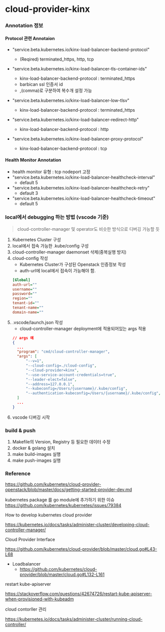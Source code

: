 # cloud-provider-kinx

### Annotation 정보
#### Protocol 관련 Annotaion
  - "service.beta.kubernetes.io/kinx-load-balancer-backend-protocol"
    - (Reqired) terminated_https, http, tcp
  
  - "service.beta.kubernetes.io/kinx-load-balancer-tls-container-ids"
    - kinx-load-balancer-backend-protocol : terminated_https
    - barbican ssl 인증서 id
    - ,(comma)로 구분하여 복수개 설정 가능
    
  - "service.beta.kubernetes.io/kinx-load-balancer-low-tlsv"
    - kinx-load-balancer-backend-protocol : terminated_https

  - "service.beta.kubernetes.io/kinx-load-balancer-redirect-http"
    - kinx-load-balancer-backend-protocol : http

  - "service.beta.kubernetes.io/kinx-load-balancer-proxy-protocol"
    - kinx-load-balancer-backend-protocol : tcp

#### Health Monitor Annotation
-  health monitor 유형 : tcp nodeport 고정
  - "service.beta.kubernetes.io/kinx-load-balancer-healthcheck-interval"
    - default 5
  - "service.beta.kubernetes.io/kinx-load-balancer-healthcheck-retry"
    - default 3
  - "service.beta.kubernetes.io/kinx-load-balancer-healthcheck-timeout"
    - default 5
  

### local에서 debugging 하는 방법 (vscode 기준)
> cloud-controller-manager 및 operator도 비슷한 방식으로 디버깅 가능할 듯

1. Kubernetes Cluster 구성
2. local에서 접속 가능한 .kube/config 구성
3. cloud-controller-manager daemonset 삭제(중복실행 방지)
4. cloud-config 작성
   - Kubernetes Cluster가 구성된 Openstack 인증정보 작성
   - auth-url에 local에서 접속이 가능해야 함.
    ``` ini
    [Global]
    auth-url=""
    username=""
    password=""
    region=""
    tenant-id=""
    tenant-name=""
    domain-name=""
    ```
5. .vscode/launch.json 작성
   - cloud-controller-manager deployment에 적용되어있는 args 적용
    ``` json
    // args 예
    {
      ...
      "program": "cmd/cloud-controller-manager",
      "args": [
          "--v=1",
          "--cloud-config=./cloud-config",
          "--cloud-provider=kinx",
          "--use-service-account-credentials=true",
          "--leader-elect=false",
          "--address=127.0.0.1",
          "--kubeconfig=/Users/{username}/.kube/config",    
          "--authentication-kubeconfig=/Users/{username}/.kube/config",
      ]
      ...
    }
    ```
6. vscode 디버깅 시작

### build & push
1. Makefile의 Version, Registry 등 필요한 데이터 수정
2. docker & golang 설치
3. make build-images 실행
4. make push-images 실행

### Reference

https://github.com/kubernetes/cloud-provider-openstack/blob/master/docs/getting-started-provider-dev.md

kubernetes package 를 go module에 추가하기 위한 이슈
https://github.com/kubernetes/kubernetes/issues/79384

How to develop kubernetes cloud provider

https://kubernetes.io/docs/tasks/administer-cluster/developing-cloud-controller-manager/

Cloud Provider Interface

https://github.com/kubernetes/cloud-provider/blob/master/cloud.go#L43-L68

- Loadbalancer
    - https://github.com/kubernetes/cloud-provider/blob/master/cloud.go#L132-L161

restart kube-apiserver

https://stackoverflow.com/questions/42674726/restart-kube-apiserver-when-provisioned-with-kubeadm


cloud contorller 관리

https://kubernetes.io/docs/tasks/administer-cluster/running-cloud-controller/
